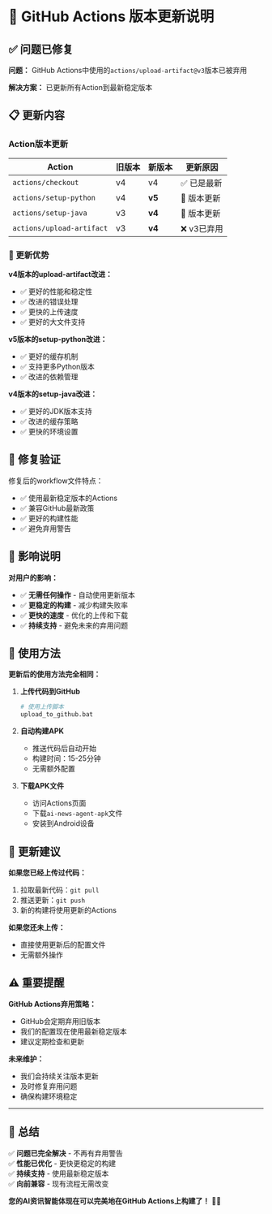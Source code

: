 # 🔄 GitHub Actions 版本更新说明

## ✅ 问题已修复

**问题：** GitHub Actions中使用的`actions/upload-artifact@v3`版本已被弃用

**解决方案：** 已更新所有Action到最新稳定版本

## 📋 更新内容

### Action版本更新

| Action | 旧版本 | 新版本 | 更新原因 |
|--------|-------|-------|----------|
| `actions/checkout` | v4 | v4 | ✅ 已是最新 |
| `actions/setup-python` | v4 | **v5** | 🔄 版本更新 |
| `actions/setup-java` | v3 | **v4** | 🔄 版本更新 |
| `actions/upload-artifact` | v3 | **v4** | ❌ v3已弃用 |

### 🚀 更新优势

**v4版本的upload-artifact改进：**
- ✅ 更好的性能和稳定性
- ✅ 改进的错误处理
- ✅ 更快的上传速度
- ✅ 更好的大文件支持

**v5版本的setup-python改进：**
- ✅ 更好的缓存机制
- ✅ 支持更多Python版本
- ✅ 改进的依赖管理

**v4版本的setup-java改进：**
- ✅ 更好的JDK版本支持
- ✅ 改进的缓存策略
- ✅ 更快的环境设置

## 🔧 修复验证

修复后的workflow文件特点：
- ✅ 使用最新稳定版本的Actions
- ✅ 兼容GitHub最新政策
- ✅ 更好的构建性能
- ✅ 避免弃用警告

## 📱 影响说明

**对用户的影响：**
- ✅ **无需任何操作** - 自动使用更新版本
- ✅ **更稳定的构建** - 减少构建失败率
- ✅ **更快的速度** - 优化的上传和下载
- ✅ **持续支持** - 避免未来的弃用问题

## 🎯 使用方法

**更新后的使用方法完全相同：**

1. **上传代码到GitHub**
   ```bash
   # 使用上传脚本
   upload_to_github.bat
   ```

2. **自动构建APK**
   - 推送代码后自动开始
   - 构建时间：15-25分钟
   - 无需额外配置

3. **下载APK文件**
   - 访问Actions页面
   - 下载`ai-news-agent-apk`文件
   - 安装到Android设备

## 🔄 更新建议

**如果您已经上传过代码：**
1. 拉取最新代码：`git pull`
2. 推送更新：`git push`
3. 新的构建将使用更新的Actions

**如果您还未上传：**
- 直接使用更新后的配置文件
- 无需额外操作

## ⚠️ 重要提醒

**GitHub Actions弃用策略：**
- GitHub会定期弃用旧版本
- 我们的配置现在使用最新稳定版本
- 建议定期检查和更新

**未来维护：**
- 我们会持续关注版本更新
- 及时修复弃用问题
- 确保构建环境稳定

---

## 🎉 总结

✅ **问题已完全解决** - 不再有弃用警告  
✅ **性能已优化** - 更快更稳定的构建  
✅ **持续支持** - 使用最新稳定版本  
✅ **向前兼容** - 现有流程无需改变  

**您的AI资讯智能体现在可以完美地在GitHub Actions上构建了！** 🚀📱